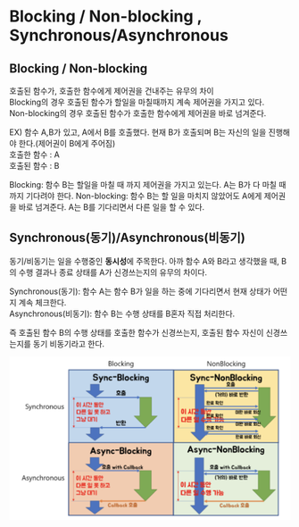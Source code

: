 
# Blocking / Non-blocking , Synchronous/Asynchronous

## Blocking / Non-blocking

호출된 함수가, 호출한 함수에게 제어권을 건내주는 유무의 차이  
Blocking의 경우 호출된 함수가 할일을 마칠때까지 계속 제어권을 가지고 있다.  
Non-blocking의 경우 호출된 함수가 호출한 함수에게 제어권을 바로 넘겨준다.   


EX) 함수 A,B가 있고, A에서 B를 호출했다. 현재 B가 호출되며 B는 자신의 일을 진행해야 한다.(제어권이 B에게 주어짐)  
호출한 함수 : A  
호출된 함수 : B

Blocking: 함수 B는 할일을 마칠 때 까지 제어권을 가지고 있는다. A는 B가 다 마칠 때 까지 기다려야 한다.
Non-blocking: 함수 B는 할 일을 마치지 않았어도 A에게 제어권을 바로 넘겨준다. A는 B를 기다리면서 다른 일을 할 수 있다. 

## Synchronous(동기)/Asynchronous(비동기)
동기/비동기는 일을 수행중인 **동시성**에 주목한다.
아까 함수 A와 B라고 생각했을 때, B의 수행 결과나 종료 상태를 A가 신경쓰는지의 유무의 차이다.

Synchronous(동기): 함수 A는 함수 B가 일을 하는 중에 기다리면서 현재 상태가 어떤지 계속 체크한다.   
Asynchronous(비동기): 함수 B는 수행 상태를 B혼자 직접 처리한다.   

즉 호출된 함수 B의 수행 상태를 호출한 함수가 신경쓰는지, 호출된 함수 자신이 신경쓰는지를 동기 비동기라고 한다.  


![img.png](../images/network11.png)